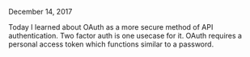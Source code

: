 December 14, 2017

Today I learned about OAuth as a more secure method of API authentication. Two factor auth is one usecase for it. OAuth requires a personal access token which functions similar to a password.